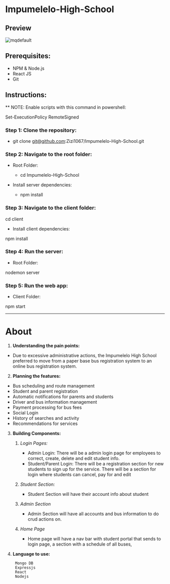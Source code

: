 # Impumelelo-High-School

## Preview

![mqdefault](https://github.com/Zizi1067/Impumelelo-High-School/assets/96830330/e769099c-59b2-419f-ac78-59f82f726fe2)


## Prerequisites:

- NPM & Node.js
- React JS
- Git

## Instructions:

** NOTE:
Enable scripts with this command in powershell:

Set-ExecutionPolicy RemoteSigned

### Step 1: Clone the repository:
   
- git clone git@github.com:Zizi1067/Impumelelo-High-School.git

### Step 2: Navigate to the root folder:

- Root Folder:

  - cd Impumelelo-High-School

- Install server dependencies:

  - npm install

### Step 3: Navigate to the client folder:

cd client

- Install client dependencies:

npm install

### Step 4: Run the server:

- Root Folder:

nodemon server

### Step 5: Run the web app:

- Client Folder:

npm start

---
# About

1. **Understanding the pain points:**

- Due to excessive administrative actions, the Impumelelo High School preferred to move from a paper base bus registration system to an online bus registration system.

2. **Planning the features:**

- Bus scheduling and route management
- Student and parent registration
- Automatic notifications for parents and students
- Driver and bus information management
- Payment processing for bus fees
- Social Login
- History of searches and activity
- Recommendations for services 

3. **Building Components:**

	1. _Login Pages:_

		- Admin Login: There will be a admin login page for employees to correct, create, delete and edit student info.
		- Student/Parent Login: There will be a registration section for new students to sign up for the service. There will be a section for login where students can cancel, pay for and edit

	2. _Student Section:_

		- Student Section will have their account info about student 

	3. _Admin Section_
	
		- Admin Section will have all accounts and bus information to do crud actions on.
	
	4. _Home Page_
		-  Home page will have a nav bar with student portal that sends to login page, a section with a schedule of all buses,

4. **Language to use:**
	
		Mongo DB
		Expressjs
		React
		Nodejs
